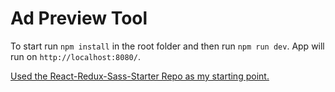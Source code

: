 # Ad Preview Tool

To start run `npm install` in the root folder and then run `npm run dev`. App will run on `http://localhost:8080/`.

[Used the React-Redux-Sass-Starter Repo as my starting point.](https://github.com/Gigacore/React-Redux-Sass-Starter)
